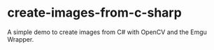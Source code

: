 # create-images-from-c-sharp
A simple demo to create images from C# with OpenCV and the Emgu Wrapper. 
